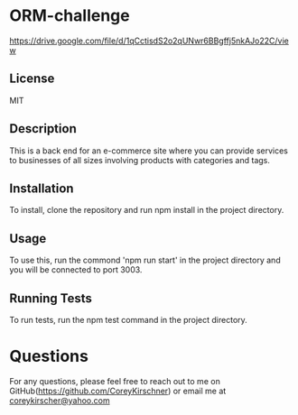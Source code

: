 # ORM-challenge

https://drive.google.com/file/d/1qCctisdS2o2qUNwr6BBgffj5nkAJo22C/view

## License

  MIT

## Description
  
  This is a back end for an e-commerce site where you can provide services to businesses of all sizes involving products with categories and tags.
  
## Installation
  
  To install, clone the repository and run npm install in the project directory.
  
## Usage
  
   To use this, run the commond 'npm run start' in the project directory and you will be connected to port 3003.
  
## Running Tests
  
  To run tests, run the npm test command in the project directory.

# Questions

  For any questions, please feel free to reach out to me on GitHub(https://github.com/CoreyKirschner) or email me at coreykirscher@yahoo.com
